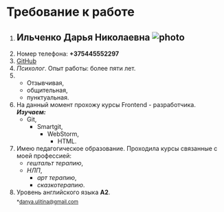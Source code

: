 
# **Требование к работе** 
                                                            
                                                            
1. ## Ильченко Дарья Николаевна ![photo](https://wp-s.ru/wallpapers/12/1/511160664822260/krasochnye-babochki-sidyat-na-belyx-kamnyax.jpg)
2. Номер телефона: **+375445552297**
3. [GitHub](https://github.com/DARYAIL1/workItStep/settings)
4. *Психолог*. Опыт работы: более пяти лет.  
5.    + Отзывчивая, 
      + общительная,  
      + пунктуальная.
6. На данный момент прохожу курсы Frontend - разработчика.
     ***Изучаем:***
      * Git, 
         * Smartgit, 
           * WebStorm, 
             * HTML.
7. Имею педагогическое образование. Проходила курсы связанные с моей профессией: 
      + *гештальт терапию*, 
   + *НЛП*, 
      + *арт терапию*, 
      + *сказкотерапию*.
8. Уровень английского языка **А2**.  
<sub>*danya.ulitina@gmail.com</sub>
